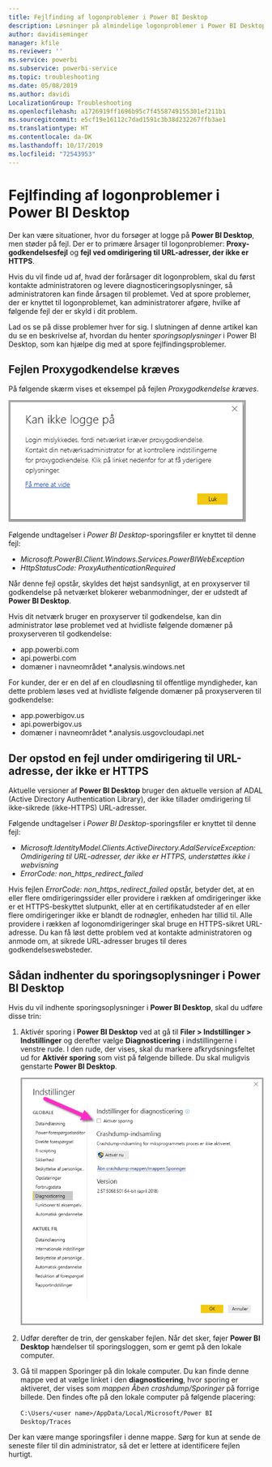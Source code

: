```yaml
---
title: Fejlfinding af logonproblemer i Power BI Desktop
description: Løsninger på almindelige logonproblemer i Power BI Desktop
author: davidiseminger
manager: kfile
ms.reviewer: ''
ms.service: powerbi
ms.subservice: powerbi-service
ms.topic: troubleshooting
ms.date: 05/08/2019
ms.author: davidi
LocalizationGroup: Troubleshooting
ms.openlocfilehash: a1726919ff1696b95c7f4558749155301ef211b1
ms.sourcegitcommit: e5cf19e16112c7dad1591c3b38d232267ffb3ae1
ms.translationtype: HT
ms.contentlocale: da-DK
ms.lasthandoff: 10/17/2019
ms.locfileid: "72543953"
---
```

# <a name="troubleshooting-sign-in-for-power-bi-desktop"></a>Fejlfinding af logonproblemer i Power BI Desktop
Der kan være situationer, hvor du forsøger at logge på **Power BI Desktop**, men støder på fejl. Der er to primære årsager til logonproblemer: **Proxy-godkendelsesfejl** og **fejl ved omdirigering til URL-adresser, der ikke er HTTPS**. 

Hvis du vil finde ud af, hvad der forårsager dit logonproblem, skal du først kontakte administratoren og levere diagnosticeringsoplysninger, så administratoren kan finde årsagen til problemet. Ved at spore problemer, der er knyttet til logonproblemet, kan administratorer afgøre, hvilke af følgende fejl der er skyld i dit problem. 

Lad os se på disse problemer hver for sig. I slutningen af denne artikel kan du se en beskrivelse af, hvordan du henter *sporingsoplysninger* i Power BI Desktop, som kan hjælpe dig med at spore fejlfindingsproblemer.


## <a name="proxy-authentication-required-error"></a>Fejlen Proxygodkendelse kræves

På følgende skærm vises et eksempel på fejlen *Proxygodkendelse kræves*.

![Logonfejl i forbindelse med fejlen Proxygodkendelse kræves](media/desktop-troubleshooting-sign-in/desktop-tshoot-sign-in_01.png)

Følgende undtagelser i *Power BI Desktop*-sporingsfiler er knyttet til denne fejl:

* *Microsoft.PowerBI.Client.Windows.Services.PowerBIWebException*
* *HttpStatusCode: ProxyAuthenticationRequired*

Når denne fejl opstår, skyldes det højst sandsynligt, at en proxyserver til godkendelse på netværket blokerer webanmodninger, der er udstedt af **Power BI Desktop**. 

Hvis dit netværk bruger en proxyserver til godkendelse, kan din administrator løse problemet ved at hvidliste følgende domæner på proxyserveren til godkendelse:

* app.powerbi.com
* api.powerbi.com
* domæner i navneområdet *.analysis.windows.net

For kunder, der er en del af en cloudløsning til offentlige myndigheder, kan dette problem løses ved at hvidliste følgende domæner på proxyserveren til godkendelse:

* app.powerbigov.us
* api.powerbigov.us
* domæner i navneområdet *.analysis.usgovcloudapi.net

## <a name="non-https-url-redirect-not-supported-error"></a>Der opstod en fejl under omdirigering til URL-adresse, der ikke er HTTPS

Aktuelle versioner af **Power BI Desktop** bruger den aktuelle version af ADAL (Active Directory Authentication Library), der ikke tillader omdirigering til ikke-sikrede (ikke-HTTPS) URL-adresser. 

Følgende undtagelser i *Power BI Desktop*-sporingsfiler er knyttet til denne fejl:

* *Microsoft.IdentityModel.Clients.ActiveDirectory.AdalServiceException: Omdirigering til URL-adresser, der ikke er HTTPS, understøttes ikke i webvisning*
* *ErrorCode: non_https_redirect_failed*

Hvis fejlen *ErrorCode: non_https_redirect_failed* opstår, betyder det, at en eller flere omdirigeringssider eller providere i rækken af omdirigeringer ikke er et HTTPS-beskyttet slutpunkt, eller at en certifikatudsteder af en eller flere omdirigeringer ikke er blandt de rodnøgler, enheden har tillid til. Alle providere i rækken af logonomdirigeringer skal bruge en HTTPS-sikret URL-adresse. Du kan få løst dette problem ved at kontakte administratoren og anmode om, at sikrede URL-adresser bruges til deres godkendelseswebsteder. 

## <a name="how-to-collect-a-trace-in-power-bi-desktop"></a>Sådan indhenter du sporingsoplysninger i Power BI Desktop

Hvis du vil indhente sporingsoplysninger i **Power BI Desktop**, skal du udføre disse trin:

1. Aktivér sporing i **Power BI Desktop** ved at gå til **Filer > Indstillinger > Indstillinger** og derefter vælge **Diagnosticering** i indstillingerne i venstre rude. I den rude, der vises, skal du markere afkrydsningsfeltet ud for **Aktivér sporing** som vist på følgende billede. Du skal muligvis genstarte **Power BI Desktop**.
   
   ![Aktivér sporing i Power BI Desktop](media/desktop-troubleshooting-sign-in/desktop-tshoot-sign-in_02.png)

2. Udfør derefter de trin, der genskaber fejlen. Når det sker, føjer **Power BI Desktop** hændelser til sporingsloggen, som er gemt på den lokale computer.

3. Gå til mappen Sporinger på din lokale computer. Du kan finde denne mappe ved at vælge linket i den **diagnosticering**, hvor sporing er aktiveret, der vises som *mappen Åben crashdump/Sporinger* på forrige billede. Den findes ofte på den lokale computer på følgende placering:

    `C:\Users/<user name>/AppData/Local/Microsoft/Power BI Desktop/Traces`

Der kan være mange sporingsfiler i denne mappe. Sørg for kun at sende de seneste filer til din administrator, så det er lettere at identificere fejlen hurtigt. 


